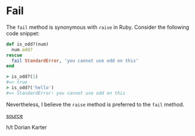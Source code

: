 # Fail

The `fail` method is synonymous with `raise` in Ruby. Consider the following
code snippet:

```ruby
def is_odd?(num)
  num.odd?
rescue
  fail StandardError, 'you cannot use odd on this'
end

> is_odd?(1)
#=> true
> is_odd?('hello')
#=> StandardError: you cannot use odd on this
```

Nevertheless, I believe the `raise` method is preferred to the `fail`
method.

[source](http://ruby-doc.org/core-2.3.0/Kernel.html#method-i-fail)

h/t Dorian Karter
